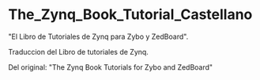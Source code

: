 # The_Zynq_Book_Tutorial_Castellano
"El Libro de Tutoriales de Zynq  para Zybo y ZedBoard".

Traduccion del Libro de tutoriales de Zynq.

Del original: "The Zynq Book Tutorials  for Zybo and ZedBoard"